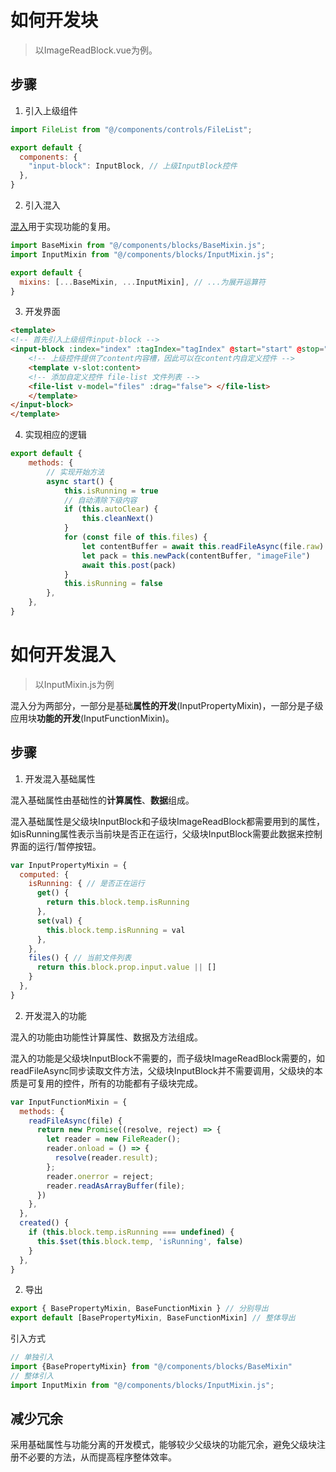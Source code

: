 # 如何开发块

> 以ImageReadBlock.vue为例。



## 步骤

1. 引入上级组件

```js
import FileList from "@/components/controls/FileList";

export default {
  components: {
    "input-block": InputBlock, // 上级InputBlock控件
  },
}
```

2. 引入混入

[混入](https://cn.vuejs.org/v2/guide/mixins.html)用于实现功能的复用。

```js
import BaseMixin from "@/components/blocks/BaseMixin.js";
import InputMixin from "@/components/blocks/InputMixin.js";

export default {
  mixins: [...BaseMixin, ...InputMixin], // ...为展开运算符
}
```

3. 开发界面

```html
<template>
<!-- 首先引入上级组件input-block -->
<input-block :index="index" :tagIndex="tagIndex" @start="start" @stop="stop">
    <!-- 上级控件提供了content内容槽，因此可以在content内自定义控件 -->
    <template v-slot:content> 
    <!-- 添加自定义控件 file-list 文件列表 -->
    <file-list v-model="files" :drag="false"> </file-list>
    </template>
</input-block>
</template>
```

4. 实现相应的逻辑

```js
export default {
    methods: {
        // 实现开始方法
        async start() {
            this.isRunning = true
            // 自动清除下级内容
            if (this.autoClear) {
                this.cleanNext()
            }
            for (const file of this.files) {
                let contentBuffer = await this.readFileAsync(file.raw) 
                let pack = this.newPack(contentBuffer, "imageFile")
                await this.post(pack)
            }
            this.isRunning = false
        },
    },
}
```

# 如何开发混入

> 以InputMixin.js为例

混入分为两部分，一部分是基础**属性的开发**(InputPropertyMixin)，一部分是子级应用块**功能的开发**(InputFunctionMixin)。

## 步骤

1. 开发混入基础属性

  混入基础属性由基础性的**计算属性**、**数据**组成。

  混入基础属性是父级块InputBlock和子级块ImageReadBlock都需要用到的属性，如isRunning属性表示当前块是否正在运行，父级块InputBlock需要此数据来控制界面的运行/暂停按钮。

```js
var InputPropertyMixin = {
  computed: {
    isRunning: { // 是否正在运行
      get() {
        return this.block.temp.isRunning
      }, 
      set(val) {
        this.block.temp.isRunning = val
      },
    }, 
    files() { // 当前文件列表
      return this.block.prop.input.value || []
    }
  },
}
```

2. 开发混入的功能

  混入的功能由功能性计算属性、数据及方法组成。

  混入的功能是父级块InputBlock不需要的，而子级块ImageReadBlock需要的，如readFileAsync同步读取文件方法，父级块InputBlock并不需要调用，父级块的本质是可复用的控件，所有的功能都有子级块完成。

```js
var InputFunctionMixin = {
  methods: {
    readFileAsync(file) {
      return new Promise((resolve, reject) => {
        let reader = new FileReader();
        reader.onload = () => {
          resolve(reader.result);
        };
        reader.onerror = reject;
        reader.readAsArrayBuffer(file);
      })
    },
  },
  created() {
    if (this.block.temp.isRunning === undefined) {
      this.$set(this.block.temp, 'isRunning', false)
    } 
  },
}

```

2. 导出

```js
export { BasePropertyMixin, BaseFunctionMixin } // 分别导出
export default [BasePropertyMixin, BaseFunctionMixin] // 整体导出
```

引入方式
```js
// 单独引入
import {BasePropertyMixin} from "@/components/blocks/BaseMixin"
// 整体引入
import InputMixin from "@/components/blocks/InputMixin.js";
```

## 减少冗余

采用基础属性与功能分离的开发模式，能够较少父级块的功能冗余，避免父级块注册不必要的方法，从而提高程序整体效率。